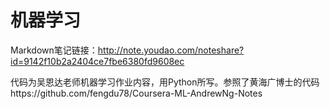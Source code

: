 # 机器学习
Markdown笔记链接：http://note.youdao.com/noteshare?id=9142f10b2a2404ce7fbe6380fd9608ec

代码为吴恩达老师机器学习作业内容，用Python所写。参照了黄海广博士的代码https://github.com/fengdu78/Coursera-ML-AndrewNg-Notes
